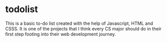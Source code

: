 # todolist
This is a basic to-do list created with the help of Javascript, HTML and CSSS. It is one of the projects that I think every CS major should do in their first step footing into their web development journey.
